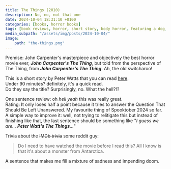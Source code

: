 ```yaml
---
title: The Things (2010)
description: No, no, not that one
date: 2024-10-04 18:31:10 +0100
categories: [books, horror books]
tags: [book reviews, horror, short story, body horror, featuring a dog, spooktober 2024, john carpenter's, ñam ñam qué rico, they don't say the title]
media_subpath: "/assets/img/posts/2024-10-04/"
image:
    path: "the-things.png"
---
```

<span class="reviewsection">Premise: </span> John Carpenter's masterpiece and objectively the best horror movie ever, ***John Carpenter's The Thing***, but told from the perspective of The Thing, from ***John Carpenter's The Thing***. Ah, the old switcharoo!

This is a short story by Peter Watts that you can read [here](https://clarkesworldmagazine.com/watts_01_10/).<br/>
<span class="reviewsection">Under 90 minutes?</span> definitely, it's a quick read.<br/>
<span class="reviewsection">Do they say the title?</span> Surprisingly, no. What the hell?!?

<span class="reviewsection">One sentence review:</span> oh *hell yeah* this was really great.<br/>
<span class="reviewsection">Rating:</span> It only loses half a point because it tries to answer the Question That Should Be Left Unanswered. My favourite thing of Spooktober 2024 so far.<br/>
<span class="reviewsection">A simple way to improve it:</span> well, not trying to relitigate this but instead of finishing like that, the last sentence should be something like "*I guess we are... **Peter Watt's The Things**...*"

<span class="reviewsection">Trivia about the ~~IMDb trivia~~ some reddit guy:</span>
> Do I need to have watched the movie before I read this? All I know is that it's about a monster from Antarctica.

A sentence that makes me fill a mixture of sadness and impending doom.